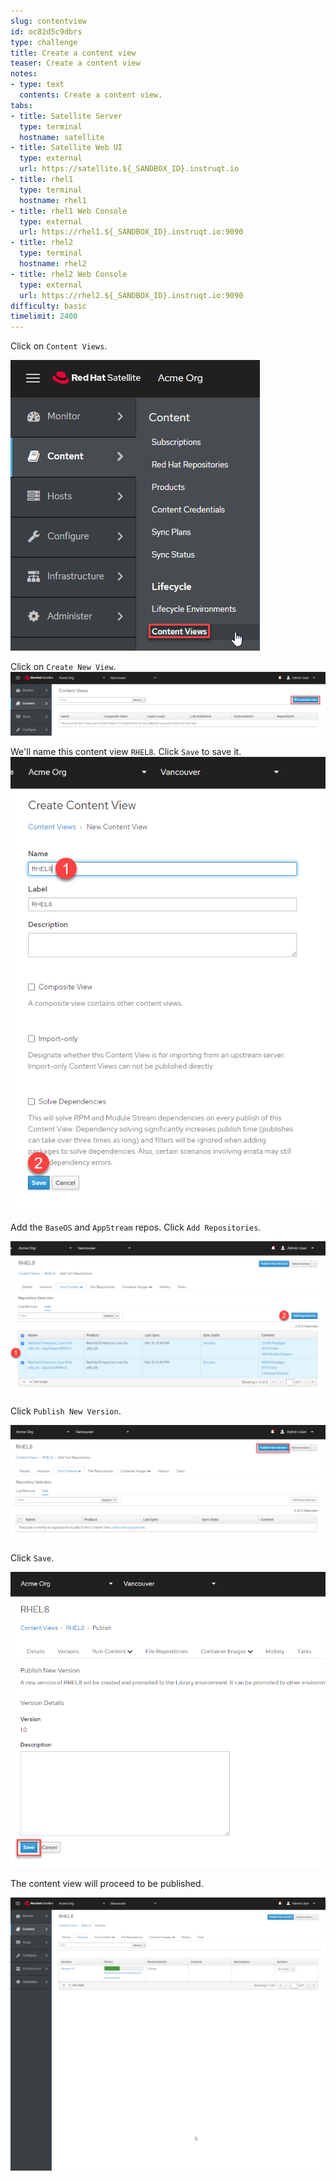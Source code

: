 ```yaml
---
slug: contentview
id: oc82d5c9dbrs
type: challenge
title: Create a content view
teaser: Create a content view
notes:
- type: text
  contents: Create a content view.
tabs:
- title: Satellite Server
  type: terminal
  hostname: satellite
- title: Satellite Web UI
  type: external
  url: https://satellite.${_SANDBOX_ID}.instruqt.io
- title: rhel1
  type: terminal
  hostname: rhel1
- title: rhel1 Web Console
  type: external
  url: https://rhel1.${_SANDBOX_ID}.instruqt.io:9090
- title: rhel2
  type: terminal
  hostname: rhel2
- title: rhel2 Web Console
  type: external
  url: https://rhel2.${_SANDBOX_ID}.instruqt.io:9090
difficulty: basic
timelimit: 2400
---
```

<!-- markdownlint-disable MD033 -->

Click on `Content Views`.

![contentview](../assets/contentview.png)

Click on `Create New View`.
![createnewview](../assets/createcontentview.png)

We'll name this content view `RHEL8`. Click `Save` to save it.
![createcv](../assets/createcv.png)

Add the `BaseOS` and `AppStream` repos. Click `Add Repositories`.

![addrepos](../assets/addrepos.png)

Click `Publish New Version`.

![publish](../assets/publish.png)

Click `Save`.

![save](../assets/save.png)

The content view will proceed to be published.

![publishing](../assets/publishing.png)
